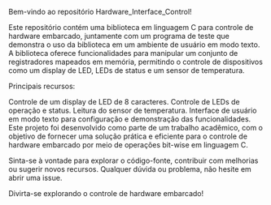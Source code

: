 Bem-vindo ao repositório Hardware_Interface_Control!

Este repositório contém uma biblioteca em linguagem C para controle de hardware embarcado, juntamente com um programa de teste que demonstra o uso da biblioteca em um ambiente de usuário em modo texto. A biblioteca oferece funcionalidades para manipular um conjunto de registradores mapeados em memória, permitindo o controle de dispositivos como um display de LED, LEDs de status e um sensor de temperatura.

Principais recursos:

Controle de um display de LED de 8 caracteres.
Controle de LEDs de operação e status.
Leitura do sensor de temperatura.
Interface de usuário em modo texto para configuração e demonstração das funcionalidades.
Este projeto foi desenvolvido como parte de um trabalho acadêmico, com o objetivo de fornecer uma solução prática e eficiente para o controle de hardware embarcado por meio de operações bit-wise em linguagem C.

Sinta-se à vontade para explorar o código-fonte, contribuir com melhorias ou sugerir novos recursos. Qualquer dúvida ou problema, não hesite em abrir uma issue.

Divirta-se explorando o controle de hardware embarcado!

